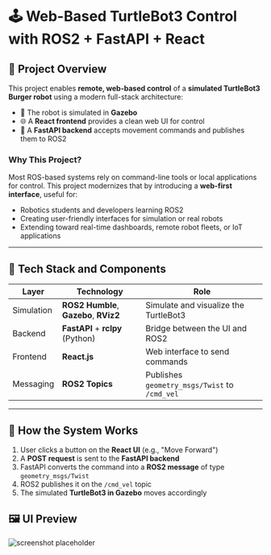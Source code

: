 # 🕹️ Web-Based TurtleBot3 Control with ROS2 + FastAPI + React

## 📖 Project Overview

This project enables **remote, web-based control** of a **simulated TurtleBot3 Burger robot** using a modern full-stack architecture:

- 🧭 The robot is simulated in **Gazebo**
- 🌐 A **React frontend** provides a clean web UI for control
- 🚀 A **FastAPI backend** accepts movement commands and publishes them to ROS2

### Why This Project?

Most ROS-based systems rely on command-line tools or local applications for control. This project modernizes that by introducing a **web-first interface**, useful for:

- Robotics students and developers learning ROS2
- Creating user-friendly interfaces for simulation or real robots
- Extending toward real-time dashboards, remote robot fleets, or IoT applications

---

## 🧱 Tech Stack and Components

| Layer       | Technology                          | Role                                       |
|------------|--------------------------------------|--------------------------------------------|
| Simulation | **ROS2 Humble**, **Gazebo**, **RViz2** | Simulate and visualize the TurtleBot3      |
| Backend    | **FastAPI** + **rclpy** (Python)     | Bridge between the UI and ROS2             |
| Frontend   | **React.js**        | Web interface to send commands             |
| Messaging  | **ROS2 Topics**                      | Publishes `geometry_msgs/Twist` to `/cmd_vel` |

---

## 🚀 How the System Works

1. User clicks a button on the **React UI** (e.g., "Move Forward")
2. A **POST request** is sent to the **FastAPI backend**
3. FastAPI converts the command into a **ROS2 message** of type `geometry_msgs/Twist`
4. ROS2 publishes it on the `/cmd_vel` topic
5. The simulated **TurtleBot3 in Gazebo** moves accordingly


## 🖼️ UI Preview

![screenshot placeholder](Images/image)

